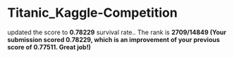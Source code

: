 # Titanic_Kaggle-Competition
updated the score to **0.78229** survival rate..
The rank is **2709/14849 
(Your submission scored 0.78229, which is an improvement of your previous score of 0.77511. Great job!)**
